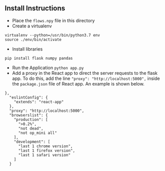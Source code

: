 ## Install Instructions

- Place the `flows.npy` file in this directory
- Create a virtualenv
```
virtualenv --python=/usr/bin/python3.7 env
source ./env/bin/activate
```
- Install libraries
```
pip install flask numpy pandas
```
- Run the Application `python app.py`
- Add a proxy in the React app to direct the server requests to the flask app. To do this, add the line `"proxy": "http://localhost:5000",` inside the `package.json` file of React app. An example is shown below. 
```
},
  "eslintConfig": {
    "extends": "react-app"
  },
  "proxy": "http://localhost:5000",
  "browserslist": {
    "production": [
      ">0.2%",
      "not dead",
      "not op_mini all"
    ],
    "development": [
      "last 1 chrome version",
      "last 1 firefox version",
      "last 1 safari version"
    ]
  }
```